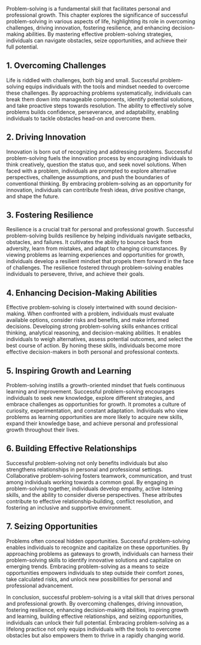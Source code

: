 
Problem-solving is a fundamental skill that facilitates personal and professional growth. This chapter explores the significance of successful problem-solving in various aspects of life, highlighting its role in overcoming challenges, driving innovation, fostering resilience, and enhancing decision-making abilities. By mastering effective problem-solving strategies, individuals can navigate obstacles, seize opportunities, and achieve their full potential.

**1. Overcoming Challenges**
----------------------------

Life is riddled with challenges, both big and small. Successful problem-solving equips individuals with the tools and mindset needed to overcome these challenges. By approaching problems systematically, individuals can break them down into manageable components, identify potential solutions, and take proactive steps towards resolution. The ability to effectively solve problems builds confidence, perseverance, and adaptability, enabling individuals to tackle obstacles head-on and overcome them.

**2. Driving Innovation**
-------------------------

Innovation is born out of recognizing and addressing problems. Successful problem-solving fuels the innovation process by encouraging individuals to think creatively, question the status quo, and seek novel solutions. When faced with a problem, individuals are prompted to explore alternative perspectives, challenge assumptions, and push the boundaries of conventional thinking. By embracing problem-solving as an opportunity for innovation, individuals can contribute fresh ideas, drive positive change, and shape the future.

**3. Fostering Resilience**
---------------------------

Resilience is a crucial trait for personal and professional growth. Successful problem-solving builds resilience by helping individuals navigate setbacks, obstacles, and failures. It cultivates the ability to bounce back from adversity, learn from mistakes, and adapt to changing circumstances. By viewing problems as learning experiences and opportunities for growth, individuals develop a resilient mindset that propels them forward in the face of challenges. The resilience fostered through problem-solving enables individuals to persevere, thrive, and achieve their goals.

**4. Enhancing Decision-Making Abilities**
------------------------------------------

Effective problem-solving is closely intertwined with sound decision-making. When confronted with a problem, individuals must evaluate available options, consider risks and benefits, and make informed decisions. Developing strong problem-solving skills enhances critical thinking, analytical reasoning, and decision-making abilities. It enables individuals to weigh alternatives, assess potential outcomes, and select the best course of action. By honing these skills, individuals become more effective decision-makers in both personal and professional contexts.

**5. Inspiring Growth and Learning**
------------------------------------

Problem-solving instills a growth-oriented mindset that fuels continuous learning and improvement. Successful problem-solving encourages individuals to seek new knowledge, explore different strategies, and embrace challenges as opportunities for growth. It promotes a culture of curiosity, experimentation, and constant adaptation. Individuals who view problems as learning opportunities are more likely to acquire new skills, expand their knowledge base, and achieve personal and professional growth throughout their lives.

**6. Building Effective Relationships**
---------------------------------------

Successful problem-solving not only benefits individuals but also strengthens relationships in personal and professional settings. Collaborative problem-solving fosters teamwork, communication, and trust among individuals working towards a common goal. By engaging in problem-solving together, individuals develop empathy, active listening skills, and the ability to consider diverse perspectives. These attributes contribute to effective relationship-building, conflict resolution, and fostering an inclusive and supportive environment.

**7. Seizing Opportunities**
----------------------------

Problems often conceal hidden opportunities. Successful problem-solving enables individuals to recognize and capitalize on these opportunities. By approaching problems as gateways to growth, individuals can harness their problem-solving skills to identify innovative solutions and capitalize on emerging trends. Embracing problem-solving as a means to seize opportunities empowers individuals to step outside their comfort zones, take calculated risks, and unlock new possibilities for personal and professional advancement.

In conclusion, successful problem-solving is a vital skill that drives personal and professional growth. By overcoming challenges, driving innovation, fostering resilience, enhancing decision-making abilities, inspiring growth and learning, building effective relationships, and seizing opportunities, individuals can unlock their full potential. Embracing problem-solving as a lifelong practice not only equips individuals with the tools to overcome obstacles but also empowers them to thrive in a rapidly changing world.
